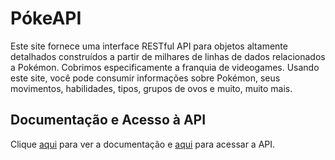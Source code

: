 # PókeAPI

Este site fornece uma interface RESTful API para objetos altamente detalhados construídos a partir de milhares de linhas de dados relacionados a Pokémon. Cobrimos especificamente a franquia de videogames. Usando este site, você pode consumir informações sobre Pokémon, seus movimentos, habilidades, tipos, grupos de ovos e muito, muito mais.

## Documentação e Acesso à API

Clique [aqui](https://pokeapi.co) para ver a documentação e [aqui](https://pokeapi.co/api/v2/) para acessar a API.